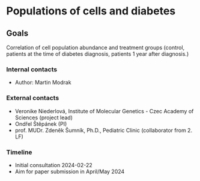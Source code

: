 # Populations of cells and diabetes


## Goals

Correlation of cell population abundance and treatment groups (control, patients at the time of diabetes diagnosis, patients 1 year after diagnosis.)

### Internal contacts ###

* Author: Martin Modrak

### External contacts ###

* Veronike Niederlová, Institute of Molecular Genetics - Czec Academy of Sciences (project lead)
* Ondřel Štěpánek (PI)
* prof. MUDr. Zdeněk Šumník, Ph.D., Pediatric Clinic (collaborator from 2. LF)

### Timeline ###

* Initial consultation 2024-02-22
* Aim for paper submission in April/May 2024
  
